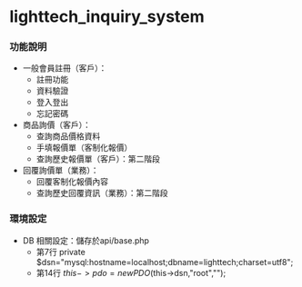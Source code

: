 # lighttech_inquiry_system

### 功能說明
- 一般會員註冊（客戶）：
  - 註冊功能
  - 資料驗證
  - 登入登出
  - 忘記密碼
- 商品詢價（客戶）：
  - 查詢商品價格資料
  - 手填報價單（客制化報價）
  - 查詢歷史報價單（客戶）：第二階段
- 回覆詢價單（業務）：
  - 回覆客制化報價內容
  - 查詢歷史回覆資訊（業務）：第二階段
### 環境設定
- DB 相關設定：儲存於api/base.php
  - 第7行 private $dsn="mysql:hostname=localhost;dbname=lighttech;charset=utf8"; 
  - 第14行 $this->pdo=new PDO($this->dsn,"root","");
